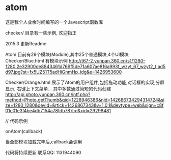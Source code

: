 atom
====
这是我个人业余时间编写的一个Javascript函数库

checker/ 目录有一些示例, 欢迎指正

2015.3 更新Readme

Atom 目前有29个模块(Module),其中25个普通模块,4个UI模块
Checker/Blue.html 有模块示例
http://t67-2.yunpan.360.cn/s1/1280-1280.2e32900de8843461d769f5de71a607ae816a993f_wzyt_67_wzyt2_t.ad5d97.jpg?st=fx5UZ51T5adHiGnmHp_idg&e=1426953600

Checker/Orange.html 展示了Atom的用户组件,包括拖动功能,对话框的实现,分屏显示, 右键上下文菜单...
其中多数通过简短的代码创建
http://api.photo.yunpan.360.cn/intf.php?method=Photo.getThumb&qid=1228946386&nid=142686734294314724&size=1280_1280&devid=&rtick=1426867343&v=1.0.1&devtype=web&sign=c8f01c01e3f4be4db7154a78fdb787cd&xid=29298481

// 代码示例

onAtom(callback) 

当全部模块加载完毕后,callback会调用

代码将持续更新
联系QQ: 1131944090
